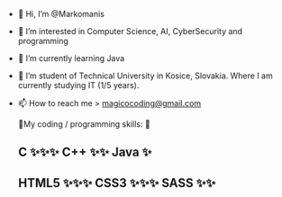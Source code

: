 - 👋 Hi, I’m @Markomanis
- 👀 I’m interested in Computer Science, AI, CyberSecurity and programming
- 🌱 I’m currently learning Java
- 💞️ I’m student of Technical University in Kosice, Slovakia. Where I am currently studying IT (1/5 years).
- 📫 How to reach me > magicocoding@gmail.com 

  🌱My coding / programming skills: 🌱
  
  
  C      ✨✨✨
  C++    ✨✨
  Java   ✨
  --------------------
  HTML5 ✨✨✨
  CSS3  ✨✨✨
  SASS   ✨✨
  --------------------
  
  
<!---
Markomanis/Markomanis is a ✨ special ✨ repository because its `README.md` (this file) appears on your GitHub profile.
You can click the Preview link to take a look at your changes.
--->
